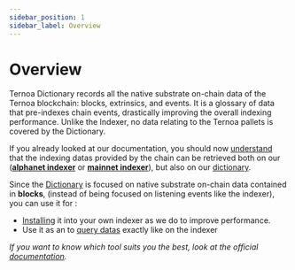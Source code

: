 ```yaml
---
sidebar_position: 1
sidebar_label: Overview
---
```


# Overview

Ternoa Dictionary records all the native substrate on-chain data of the Ternoa blockchain: blocks, extrinsics, and events. It is a glossary of data that pre-indexes chain events, drastically improving the overall indexing performance. Unlike the Indexer, no data relating to the Ternoa pallets is covered by the Dictionary.

If you already looked at our documentation, you should now [understand](/ternoa-wiki/offchain-components/builder-tools/dictionary) that the indexing datas provided by the chain can be retrieved both on our (**[alphanet indexer](https://indexer-alphanet.ternoa.dev/)** or **[mainnet indexer](https://indexer-mainnet.ternoa.network/)**), but also on our [dictionary](https://dictionary-mainnet.ternoa.dev/). 

Since the [Dictionary](/for-developers/#what-are-the-differences-between-the-dictionary-or-the-indexer) is focused on native substrate on-chain data contained in **blocks**, (instead of being focused on listening events like the indexer), you can use it for : 
- [Installing](/for-developers/indexer/dictionary/use-dictionary) it into your own indexer as we do to improve performance.
- Use it as an to [query datas](http://localhost:3000/for-developers/indexer/dictionary/use-dictionnary-explorer) exactly like on the indexer

_If you want to know which tool suits you the best, look at the official [documentation](https://academy.subquery.network/academy/tutorials_examples/dictionary.html)._ 
